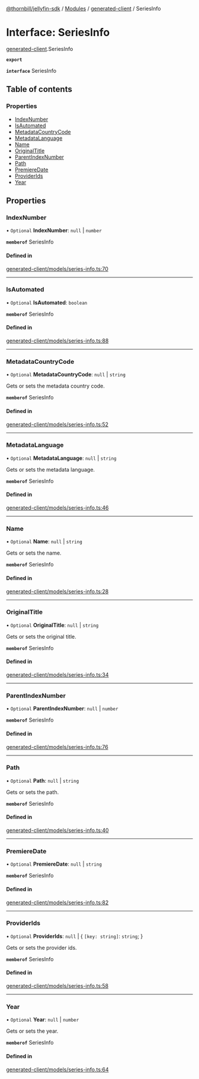 [@thornbill/jellyfin-sdk](../README.md) / [Modules](../modules.md) / [generated-client](../modules/generated_client.md) / SeriesInfo

# Interface: SeriesInfo

[generated-client](../modules/generated_client.md).SeriesInfo

**`export`**

**`interface`** SeriesInfo

## Table of contents

### Properties

- [IndexNumber](generated_client.SeriesInfo.md#indexnumber)
- [IsAutomated](generated_client.SeriesInfo.md#isautomated)
- [MetadataCountryCode](generated_client.SeriesInfo.md#metadatacountrycode)
- [MetadataLanguage](generated_client.SeriesInfo.md#metadatalanguage)
- [Name](generated_client.SeriesInfo.md#name)
- [OriginalTitle](generated_client.SeriesInfo.md#originaltitle)
- [ParentIndexNumber](generated_client.SeriesInfo.md#parentindexnumber)
- [Path](generated_client.SeriesInfo.md#path)
- [PremiereDate](generated_client.SeriesInfo.md#premieredate)
- [ProviderIds](generated_client.SeriesInfo.md#providerids)
- [Year](generated_client.SeriesInfo.md#year)

## Properties

### IndexNumber

• `Optional` **IndexNumber**: ``null`` \| `number`

**`memberof`** SeriesInfo

#### Defined in

[generated-client/models/series-info.ts:70](https://github.com/jellyfin/jellyfin-sdk-typescript/blob/fa599ae/src/generated-client/models/series-info.ts#L70)

___

### IsAutomated

• `Optional` **IsAutomated**: `boolean`

**`memberof`** SeriesInfo

#### Defined in

[generated-client/models/series-info.ts:88](https://github.com/jellyfin/jellyfin-sdk-typescript/blob/fa599ae/src/generated-client/models/series-info.ts#L88)

___

### MetadataCountryCode

• `Optional` **MetadataCountryCode**: ``null`` \| `string`

Gets or sets the metadata country code.

**`memberof`** SeriesInfo

#### Defined in

[generated-client/models/series-info.ts:52](https://github.com/jellyfin/jellyfin-sdk-typescript/blob/fa599ae/src/generated-client/models/series-info.ts#L52)

___

### MetadataLanguage

• `Optional` **MetadataLanguage**: ``null`` \| `string`

Gets or sets the metadata language.

**`memberof`** SeriesInfo

#### Defined in

[generated-client/models/series-info.ts:46](https://github.com/jellyfin/jellyfin-sdk-typescript/blob/fa599ae/src/generated-client/models/series-info.ts#L46)

___

### Name

• `Optional` **Name**: ``null`` \| `string`

Gets or sets the name.

**`memberof`** SeriesInfo

#### Defined in

[generated-client/models/series-info.ts:28](https://github.com/jellyfin/jellyfin-sdk-typescript/blob/fa599ae/src/generated-client/models/series-info.ts#L28)

___

### OriginalTitle

• `Optional` **OriginalTitle**: ``null`` \| `string`

Gets or sets the original title.

**`memberof`** SeriesInfo

#### Defined in

[generated-client/models/series-info.ts:34](https://github.com/jellyfin/jellyfin-sdk-typescript/blob/fa599ae/src/generated-client/models/series-info.ts#L34)

___

### ParentIndexNumber

• `Optional` **ParentIndexNumber**: ``null`` \| `number`

**`memberof`** SeriesInfo

#### Defined in

[generated-client/models/series-info.ts:76](https://github.com/jellyfin/jellyfin-sdk-typescript/blob/fa599ae/src/generated-client/models/series-info.ts#L76)

___

### Path

• `Optional` **Path**: ``null`` \| `string`

Gets or sets the path.

**`memberof`** SeriesInfo

#### Defined in

[generated-client/models/series-info.ts:40](https://github.com/jellyfin/jellyfin-sdk-typescript/blob/fa599ae/src/generated-client/models/series-info.ts#L40)

___

### PremiereDate

• `Optional` **PremiereDate**: ``null`` \| `string`

**`memberof`** SeriesInfo

#### Defined in

[generated-client/models/series-info.ts:82](https://github.com/jellyfin/jellyfin-sdk-typescript/blob/fa599ae/src/generated-client/models/series-info.ts#L82)

___

### ProviderIds

• `Optional` **ProviderIds**: ``null`` \| { `[key: string]`: `string`;  }

Gets or sets the provider ids.

**`memberof`** SeriesInfo

#### Defined in

[generated-client/models/series-info.ts:58](https://github.com/jellyfin/jellyfin-sdk-typescript/blob/fa599ae/src/generated-client/models/series-info.ts#L58)

___

### Year

• `Optional` **Year**: ``null`` \| `number`

Gets or sets the year.

**`memberof`** SeriesInfo

#### Defined in

[generated-client/models/series-info.ts:64](https://github.com/jellyfin/jellyfin-sdk-typescript/blob/fa599ae/src/generated-client/models/series-info.ts#L64)

